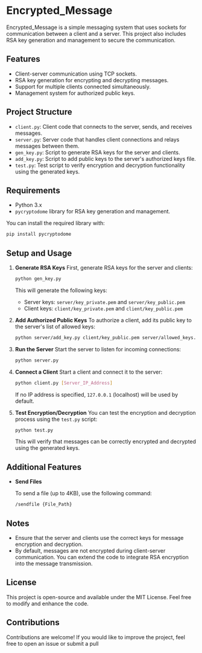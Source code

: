 # Encrypted_Message

Encrypted_Message is a simple messaging system that uses sockets for communication between a client and a server. This project also includes RSA key generation and management to secure the communication.

## Features

- Client-server communication using TCP sockets.
- RSA key generation for encrypting and decrypting messages.
- Support for multiple clients connected simultaneously.
- Management system for authorized public keys.

## Project Structure

- `client.py`: Client code that connects to the server, sends, and receives messages.
- `server.py`: Server code that handles client connections and relays messages between them.
- `gen_key.py`: Script to generate RSA keys for the server and clients.
- `add_key.py`: Script to add public keys to the server's authorized keys file.
- `test.py`: Test script to verify encryption and decryption functionality using the generated keys.

## Requirements

- Python 3.x
- `pycryptodome` library for RSA key generation and management.

You can install the required library with:

```bash
pip install pycryptodome
```

## Setup and Usage

1. **Generate RSA Keys**
   First, generate RSA keys for the server and clients:

   ```bash
   python gen_key.py
   ```

   This will generate the following keys:

   - Server keys: `server/key_private.pem` and `server/key_public.pem`
   - Client keys: `client/key_private.pem` and `client/key_public.pem`

2. **Add Authorized Public Keys**
   To authorize a client, add its public key to the server's list of allowed keys:

   ```bash
   python server/add_key.py client/key_public.pem server/allowed_keys.txt
   ```

3. **Run the Server**
   Start the server to listen for incoming connections:

   ```bash
   python server.py
   ```

4. **Connect a Client**
   Start a client and connect it to the server:

   ```bash
   python client.py [Server_IP_Address]
   ```

   If no IP address is specified, `127.0.0.1` (localhost) will be used by default.

5. **Test Encryption/Decryption**
   You can test the encryption and decryption process using the `test.py` script:

   ```bash
   python test.py
   ```

   This will verify that messages can be correctly encrypted and decrypted using the generated keys.

## Additional Features

- **Send Files**

   To send a file (up to 4KB), use the following command:

   ```bash
   /sendfile {File_Path}
   ```

## Notes

- Ensure that the server and clients use the correct keys for message encryption and decryption.
- By default, messages are not encrypted during client-server communication. You can extend the code to integrate RSA encryption into the message transmission.

## License

This project is open-source and available under the MIT License. Feel free to modify and enhance the code.

## Contributions

Contributions are welcome! If you would like to improve the project, feel free to open an issue or submit a pull
